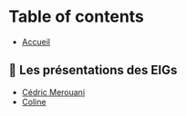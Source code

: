 # Table of contents

* [Accueil](README.md)

## 🤵 Les présentations des EIGs
* [Cédric Merouani](members/cedric_merouani.md)
* [Coline](members/Coline-link.md)

